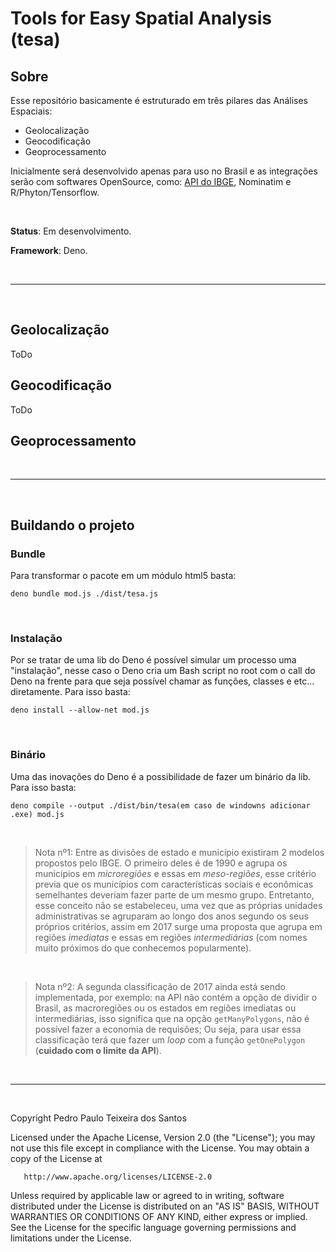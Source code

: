 # Tools for Easy Spatial Analysis (tesa)

## Sobre

Esse repositório basicamente é estruturado em três pilares das Análises Espaciais:
- Geolocalização
- Geocodificação
- Geoprocessamento

Inicialmente será desenvolvido apenas para uso no Brasil e as integrações serão com softwares OpenSource, como: [API do IBGE](https://servicodados.ibge.gov.br/api/docs/malhas?versao=3), Nominatim e R/Phyton/Tensorflow.

<br>

**Status**: Em desenvolvimento.

**Framework**: Deno.

<br>

---

<br>

## Geolocalização 
ToDo
## Geocodificação
ToDo
## Geoprocessamento

<br>

---

<br>

## Buildando o projeto


### **Bundle**

Para transformar o pacote em um módulo html5 basta:

```
deno bundle mod.js ./dist/tesa.js
```
<br>

### **Instalação**
Por se tratar de uma lib do Deno é possível simular um processo uma "instalação", nesse caso o Deno cria um Bash script no root com o call do Deno na frente para que seja possível chamar as funções, classes e etc... diretamente. Para isso basta:

```
deno install --allow-net mod.js
```
<br>

### **Binário**
Uma das inovações do Deno é a possibilidade de fazer um binário da lib. Para isso basta:

``` 
deno compile --output ./dist/bin/tesa(em caso de windowns adicionar .exe) mod.js
```

<br>

>Nota nº1: Entre as divisões de estado e município existiram 2 modelos propostos pelo IBGE. O primeiro deles é de 1990 e agrupa os municípios em _microregiões_ e essas em _meso-regiões_, esse critério previa que os municípios com características sociais e econômicas semelhantes deveriam fazer parte de um mesmo grupo. Entretanto, esse conceito não se estabeleceu, uma vez que as próprias unidades administrativas se agruparam ao longo dos anos segundo os seus próprios critérios, assim em 2017 surge uma proposta que agrupa em regiões _imediatas_ e essas em regiões _intermediárias_ (com nomes muito próximos do que conhecemos popularmente). 

<br>

>Nota nº2: A segunda classificação de 2017 ainda está sendo implementada, por exemplo: na API não contém a opção de dividir o Brasil, as macroregiões ou os estados em regiões imediatas ou intermediárias, isso significa que na opção `getManyPolygons`, não é possível fazer a economia de requisões; Ou seja, para usar essa classificação terá que fazer um _loop_ com a função `getOnePolygon` (**cuidado com o limite da API**).

<br>

___

<br>


Copyright Pedro Paulo Teixeira dos Santos

   Licensed under the Apache License, Version 2.0 (the "License");
   you may not use this file except in compliance with the License.
   You may obtain a copy of the License at

       http://www.apache.org/licenses/LICENSE-2.0

   Unless required by applicable law or agreed to in writing, software
   distributed under the License is distributed on an "AS IS" BASIS,
   WITHOUT WARRANTIES OR CONDITIONS OF ANY KIND, either express or implied.
   See the License for the specific language governing permissions and
   limitations under the License.
